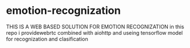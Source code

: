 # emotion-recognization
THIS IS A WEB BASED SOLUTION FOR EMOTION RECOGNIZATION 
in this repo i providewebrtc combined with aiohttp and useing tensorflow model for recognization and clasification

